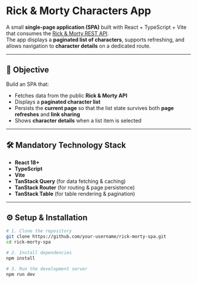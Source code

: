 # Rick & Morty Characters App

A small **single-page application (SPA)** built with React + TypeScript + Vite that consumes the [Rick & Morty REST API](https://rickandmortyapi.com/documentation).  
The app displays a **paginated list of characters**, supports refreshing, and allows navigation to **character details** on a dedicated route.

---

## 🚀 Objective
Build an SPA that:
- Fetches data from the public **Rick & Morty API**
- Displays a **paginated character list**
- Persists the **current page** so that the list state survives both **page refreshes** and **link sharing**
- Shows **character details** when a list item is selected

---

## 🛠️ Mandatory Technology Stack
- **React 18+**
- **TypeScript**
- **Vite**
- **TanStack Query** (for data fetching & caching)
- **TanStack Router** (for routing & page persistence)
- **TanStack Table** (for table rendering & pagination)

---

## ⚙️ Setup & Installation
```bash
# 1. Clone the repository
git clone https://github.com/your-username/rick-morty-spa.git
cd rick-morty-spa

# 2. Install dependencies
npm install

# 3. Run the development server
npm run dev
